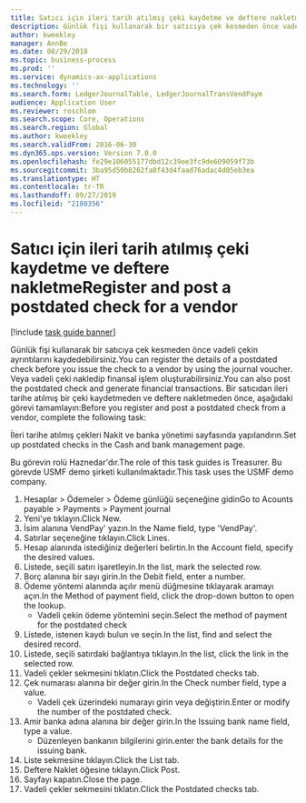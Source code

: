 ```yaml
---
title: Satıcı için ileri tarih atılmış çeki kaydetme ve deftere nakletme
description: Günlük fişi kullanarak bir satıcıya çek kesmeden önce vadeli çekin ayrıntılarını kaydedebilirsiniz.
author: kweekley
manager: AnnBe
ms.date: 08/29/2018
ms.topic: business-process
ms.prod: ''
ms.service: dynamics-ax-applications
ms.technology: ''
ms.search.form: LedgerJournalTable, LedgerJournalTransVendPaym
audience: Application User
ms.reviewer: roschlom
ms.search.scope: Core, Operations
ms.search.region: Global
ms.author: kweekley
ms.search.validFrom: 2016-06-30
ms.dyn365.ops.version: Version 7.0.0
ms.openlocfilehash: fe29e106055177dbd12c39ee3fc9de609059f73b
ms.sourcegitcommit: 3ba95d50b8262fa0f43d4faad76adac4d05eb3ea
ms.translationtype: HT
ms.contentlocale: tr-TR
ms.lasthandoff: 09/27/2019
ms.locfileid: "2180356"
---
```

# <a name="register-and-post-a-postdated-check-for-a-vendor"></a><span data-ttu-id="3b8f4-103">Satıcı için ileri tarih atılmış çeki kaydetme ve deftere nakletme</span><span class="sxs-lookup"><span data-stu-id="3b8f4-103">Register and post a postdated check for a vendor</span></span>

[!include [task guide banner](../../includes/task-guide-banner.md)]

<span data-ttu-id="3b8f4-104">Günlük fişi kullanarak bir satıcıya çek kesmeden önce vadeli çekin ayrıntılarını kaydedebilirsiniz.</span><span class="sxs-lookup"><span data-stu-id="3b8f4-104">You can register the details of a postdated check before you issue the check to a vendor by using the journal voucher.</span></span> <span data-ttu-id="3b8f4-105">Veya vadeli çeki nakledip finansal işlem oluşturabilirsiniz.</span><span class="sxs-lookup"><span data-stu-id="3b8f4-105">You can also post the postdated check and generate financial transactions.</span></span> <span data-ttu-id="3b8f4-106">Bir satıcıdan ileri tarihe atılmış bir çeki kaydetmeden ve deftere nakletmeden önce, aşağıdaki görevi tamamlayın:</span><span class="sxs-lookup"><span data-stu-id="3b8f4-106">Before you register and post a postdated check from a vendor, complete the following task:</span></span> 

<span data-ttu-id="3b8f4-107">İleri tarihe atılmış çekleri Nakit ve banka yönetimi sayfasında yapılandırın.</span><span class="sxs-lookup"><span data-stu-id="3b8f4-107">Set up postdated checks in the Cash and bank management page.</span></span> 



<span data-ttu-id="3b8f4-108">Bu görevin rolü Haznedar'dır.</span><span class="sxs-lookup"><span data-stu-id="3b8f4-108">The role of this task guides is Treasurer.</span></span> <span data-ttu-id="3b8f4-109">Bu görevde USMF demo şirketi kullanılmaktadır.</span><span class="sxs-lookup"><span data-stu-id="3b8f4-109">This task uses the USMF demo company.</span></span>

1. <span data-ttu-id="3b8f4-110">Hesaplar > Ödemeler > Ödeme günlüğü seçeneğine gidin</span><span class="sxs-lookup"><span data-stu-id="3b8f4-110">Go to Acounts payable > Payments > Payment journal</span></span>
2. <span data-ttu-id="3b8f4-111">Yeni'ye tıklayın.</span><span class="sxs-lookup"><span data-stu-id="3b8f4-111">Click New.</span></span>
3. <span data-ttu-id="3b8f4-112">İsim alanına VendPay' yazın.</span><span class="sxs-lookup"><span data-stu-id="3b8f4-112">In the Name field, type 'VendPay'.</span></span>
4. <span data-ttu-id="3b8f4-113">Satırlar seçeneğine tıklayın.</span><span class="sxs-lookup"><span data-stu-id="3b8f4-113">Click Lines.</span></span>
5. <span data-ttu-id="3b8f4-114">Hesap alanında istediğiniz değerleri belirtin.</span><span class="sxs-lookup"><span data-stu-id="3b8f4-114">In the Account field, specify the desired values.</span></span>
6. <span data-ttu-id="3b8f4-115">Listede, seçili satırı işaretleyin.</span><span class="sxs-lookup"><span data-stu-id="3b8f4-115">In the list, mark the selected row.</span></span>
7. <span data-ttu-id="3b8f4-116">Borç alanına bir sayı girin.</span><span class="sxs-lookup"><span data-stu-id="3b8f4-116">In the Debit field, enter a number.</span></span>
8. <span data-ttu-id="3b8f4-117">Ödeme yöntemi alanında açılır menü düğmesine tıklayarak aramayı açın.</span><span class="sxs-lookup"><span data-stu-id="3b8f4-117">In the Method of payment field, click the drop-down button to open the lookup.</span></span>
    * <span data-ttu-id="3b8f4-118">Vadeli çekin ödeme yöntemini seçin.</span><span class="sxs-lookup"><span data-stu-id="3b8f4-118">Select the method of payment for the postdated check</span></span>  
9. <span data-ttu-id="3b8f4-119">Listede, istenen kaydı bulun ve seçin.</span><span class="sxs-lookup"><span data-stu-id="3b8f4-119">In the list, find and select the desired record.</span></span>
10. <span data-ttu-id="3b8f4-120">Listede, seçili satırdaki bağlantıya tıklayın.</span><span class="sxs-lookup"><span data-stu-id="3b8f4-120">In the list, click the link in the selected row.</span></span>
11. <span data-ttu-id="3b8f4-121">Vadeli çekler sekmesini tıklatın.</span><span class="sxs-lookup"><span data-stu-id="3b8f4-121">Click the Postdated checks tab.</span></span>
12. <span data-ttu-id="3b8f4-122">Çek numarası alanına bir değer girin.</span><span class="sxs-lookup"><span data-stu-id="3b8f4-122">In the Check number field, type a value.</span></span>
    * <span data-ttu-id="3b8f4-123">Vadeli çek üzerindeki numarayı girin veya değiştirin.</span><span class="sxs-lookup"><span data-stu-id="3b8f4-123">Enter or modify the number of the postdated check.</span></span>  
13. <span data-ttu-id="3b8f4-124">Amir banka adına alanına bir değer girin.</span><span class="sxs-lookup"><span data-stu-id="3b8f4-124">In the Issuing bank name field, type a value.</span></span>
    * <span data-ttu-id="3b8f4-125">Düzenleyen bankanın bilgilerini girin.</span><span class="sxs-lookup"><span data-stu-id="3b8f4-125">enter the bank details for the issuing bank.</span></span>  
14. <span data-ttu-id="3b8f4-126">Liste sekmesine tıklayın.</span><span class="sxs-lookup"><span data-stu-id="3b8f4-126">Click the List tab.</span></span>
15. <span data-ttu-id="3b8f4-127">Deftere Naklet öğesine tıklayın.</span><span class="sxs-lookup"><span data-stu-id="3b8f4-127">Click Post.</span></span>
16. <span data-ttu-id="3b8f4-128">Sayfayı kapatın.</span><span class="sxs-lookup"><span data-stu-id="3b8f4-128">Close the page.</span></span>
17. <span data-ttu-id="3b8f4-129">Vadeli çekler sekmesini tıklatın.</span><span class="sxs-lookup"><span data-stu-id="3b8f4-129">Click the Postdated checks tab.</span></span>

